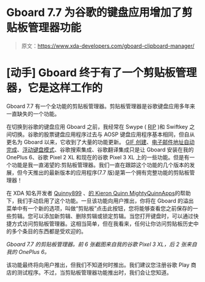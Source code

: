 # Gboard 7.7 为谷歌的键盘应用增加了剪贴板管理器功能

> 原文：<https://www.xda-developers.com/gboard-clipboard-manager/>

# [动手] Gboard 终于有了一个剪贴板管理器，它是这样工作的

Gboard 7.7 有一个全功能的剪贴板管理器。剪贴板管理器是谷歌键盘应用多年来一直缺失的一个功能。

在切换到谷歌的键盘应用 Gboard 之前，我经常在 Swype ( [RIP](https://www.xda-developers.com/swype-keyboard-android-dragon-dictation-discontinued/) )和 Swiftkey 之间切换。谷歌的股票键盘应用程序过去与 AOSP 键盘应用程序基本相同，但自从更名为 Gboard 以来，它收到了大量的功能更新。 [GIF 创建](https://www.xda-developers.com/gboard-gif-creation/)、[电子邮件地址自动完成](https://www.xda-developers.com/gboard-beta-email-address-autocompletion-chinese-korean-languages/)、[浮动键盘模式](https://www.xda-developers.com/gboard-android-floating-keyboard-mode/)、谷歌搜索集成、谷歌翻译集成只是让 Gboard 安装在我的 OnePlus 6、谷歌 Pixel 2 XL 和现在的谷歌 Pixel 3 XL 上的一些功能。但是有一个功能是我一直渴望的:剪贴板管理器。我们一直在跟踪这个功能的几个版本的发展，但今天推出的最新版本的应用程序(7.7 版)是第一个拥有完整功能的剪贴板管理器！

在 XDA 知名开发者 [Quinny899](https://forum.xda-developers.com/member.php?u=3563640) 、[的 Kieron Quinn MightyQuinnApps](https://kieronquinn.co.uk/)的帮助下，我们手动启用了这个功能。一旦该功能向用户推出，你将在 Gboard 的溢出菜单中有一个新的选项，叫做“剪贴板”点击此按钮，您将能够查看您之前保存的一些剪辑。您可以添加新剪辑、删除剪辑或锁定剪辑。当您打开键盘时，可以通过快捷方式访问剪贴板管理器。这相当简单，但在我看来，任何让你访问剪贴板历史中的多个条目的东西都是受欢迎的。

*Gboard 7.7 的剪贴板管理器。前 6 张截图来自我的谷歌 Pixel 3 XL，后 2 张来自我的 OnePlus 6。*

该功能最终将向用户推出，但我们不知道何时推出。我们建议您注册谷歌 Play 商店的测试程序。不过，当剪贴板管理器功能推出时，我们会让您知道。